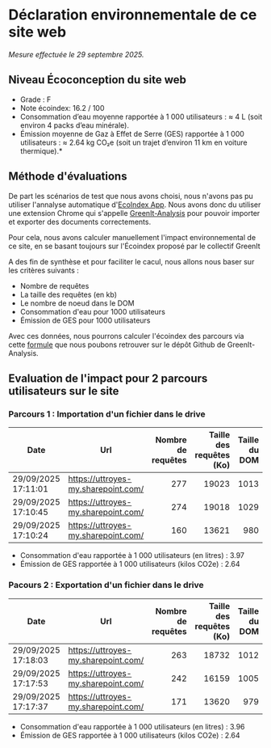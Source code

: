 # Déclaration environnementale de ce site web

*Mesure effectuée le 29 septembre 2025.*

## Niveau Écoconception du site web 

- Grade : F
- Note écoindex: 16.2 / 100
- Consommation d’eau moyenne rapportée à 1 000 utilisateurs : ≈ 4 L (soit environ 4 packs d’eau minérale).
- Émission moyenne de Gaz à Effet de Serre (GES) rapportée à 1 000 utilisateurs : ≈ 2.64 kg CO₂e (soit un trajet d’environ 11 km en voiture thermique).*

## Méthode d'évaluations

De part les scénarios de test que nous avons choisi, nous n'avons pas pu utiliser l'annalyse automatique d'[EcoIndex App](https://github.com/cnumr/EcoindexApp). Nous avons donc du utiliser une extension Chrome qui s'appelle [GreenIt-Analysis](https://chromewebstore.google.com/detail/greenit-analysis/mofbfhffeklkbebfclfaiifefjflcpad) pour pouvoir importer et exporter des documents correctements. 

Pour cela, nous avons calculer manuellement l'impact environnemental de ce site, en se basant toujours sur l'Écoindex proposé par le collectif GreenIt

A des fin de synthèse et pour faciliter le cacul, nous allons nous baser sur les critères suivants : 
- Nombre de requêtes
- La taille des requêtes (en kb)
- Le nombre de noeud dans le DOM
- Consommation d'eau pour 1000 utilisateurs
- Émission de GES pour 1000 utilisateurs

Avec ces données, nous pourrons calculer l'écoindex des parcours via cette [formule](https://github.com/cnumr/GreenIT-Analysis/blob/acc0334c712ba68939466c42af1514b5f448e19f/script/ecoIndex.js#L19-L44) que nous poubons retrouver sur le dépôt Github de GreenIt-Analysis.

## Evaluation de l'impact pour 2 parcours utilisateurs sur le site

### Parcours 1 : Importation d'un fichier dans le drive

| Date | Url | Nombre de requêtes | Taille des requêtes (Ko) | Taille du DOM | GES (g CO₂e) | Eau (cL) | Ecoindex | Grade |
|---|---|---:|---:|---:|---:|---:|---:|---:|
| 29/09/2025 17:11:01 | https://uttroyes-my.sharepoint.com/ | 277 | 19023 | 1013 | 2.67 | 4.01 | 16.29 | F |
| 29/09/2025 17:10:45 | https://uttroyes-my.sharepoint.com/ | 274 | 19018 | 1029 | 2.68 | 4.02 | 16.04 | F |
| 29/09/2025 17:10:24 | https://uttroyes-my.sharepoint.com/ | 160 | 13621 | 980 | 2.58 | 3.87 | 20.93 | F |

- Consommation d'eau rapportée à 1 000 utilisateurs (en litres) : 3.97
- Émission de GES rapportée à 1 000 utilisateurs (kilos CO2e) : 2.64

### Pacours 2 : Exportation d'un fichier dans le drive

| Date | Url | Nombre de requêtes | Taille des requêtes (Ko) | Taille du DOM | GES (g CO₂e) | Eau (cL) | Ecoindex | Grade |
|---|---|---:|---:|---:|---:|---:|---:|---:|
| 29/09/2025 17:18:03 | https://uttroyes-my.sharepoint.com/ | 263 | 18732 | 1012 | 2.67 | 4.00 | 16.61 | F |
| 29/09/2025 17:17:53 | https://uttroyes-my.sharepoint.com/ | 242 | 16159 | 1005 | 2.66 | 3.98 | 17.22 | F |
| 29/09/2025 17:17:37 | https://uttroyes-my.sharepoint.com/ | 171 | 13620 | 979 | 2.60 | 3.89 | 20.17 | F |

- Consommation d'eau rapportée à 1 000 utilisateurs (en litres) : 3.96
- Émission de GES rapportée à 1 000 utilisateurs (kilos CO2e) : 2.64
